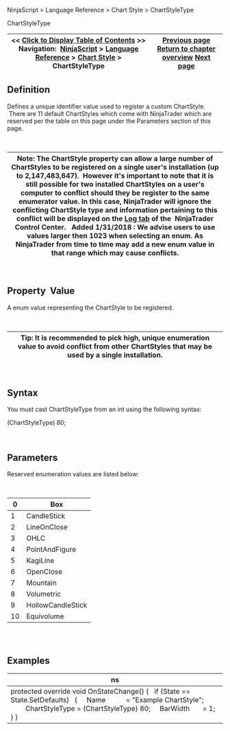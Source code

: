 ﻿


NinjaScript \> Language Reference \> Chart Style \> ChartStyleType






















ChartStyleType







| \<\< [Click to Display Table of Contents](chartstyletype.md) \>\> **Navigation:**     [NinjaScript](ninjascript-1.md) \> [Language Reference](language_reference_wip-1.md) \> [Chart Style](chart_style-1.md) \> ChartStyleType | [Previous page](barwidthui-1.md) [Return to chapter overview](chart_style-1.md) [Next page](downbrush-1.md) |
| --- | --- |











## Definition


Defines a unique identifier value used to register a custom ChartStyle.  There are 11 default ChartStyles which come with NinjaTrader which are reserved per the table on this page under the Parameters section of this page.


 




| Note: The ChartStyle property can allow a large number of ChartStyles to be registered on a single user's installation (up to 2,147,483,647\).  However it's important to note that it is still possible for two installed ChartStyles on a user's computer to conflict should they be register to the same enumerator value. In this case, NinjaTrader will ignore the conflicting ChartStyle type and information pertaining to this conflict will be displayed on the [Log tab](log_tab2-1.md) of the  NinjaTrader Control Center.   Added 1/31/2018 : We advise users to use values larger then 1023 when selecting an enum. As NinjaTrader from time to time may add a new enum value in that range which may cause conflicts. |
| --- |



 


## Property  Value


A enum value representing the ChartStyle to be registered. 


 




| Tip: It is recommended to pick high, unique enumeration value to avoid conflict from other ChartStyles that may be used by a single installation. |
| --- |



 


## Syntax


You must cast ChartStyleType from an int using the following syntax:


(ChartStyleType) 80;


 


## Parameters


Reserved enumeration values are listed below:


 




| 0 | Box |
| --- | --- |
| 1 | CandleStick |
| 2 | LineOnClose |
| 3 | OHLC |
| 4 | PointAndFigure |
| 5 | KagiLine |
| 6 | OpenClose |
| 7 | Mountain |
| 8 | Volumetric |
| 9 | HollowCandleStick |
| 10 | Equivolume |



## 


 


## Examples




| ns |
| --- |
| protected override void OnStateChange() {    if (State \=\= State.SetDefaults)    {      Name           \= "Example ChartStyle";                  ChartStyleType \= (ChartStyleType) 80;      BarWidth       \= 1;    } } |









